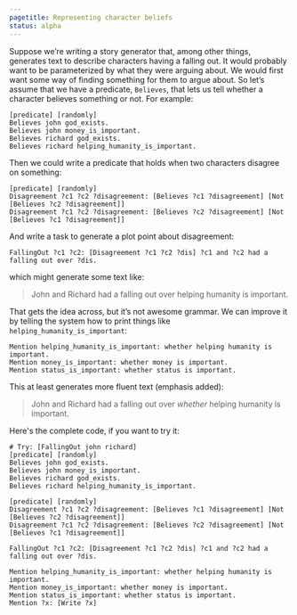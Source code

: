 ```yaml
---
pagetitle: Representing character beliefs
status: alpha
---
```

Suppose we’re writing a story generator that, among other things, generates text to describe characters having a falling out.  It would probably want to be parameterized by what they were arguing about.  We would first want some way of finding something for them to argue about.  So let’s assume that we have a predicate, `Believes`, that lets us tell whether a character believes something or not.  For example:
```step
[predicate] [randomly]
Believes john god_exists.
Believes john money_is_important.
Believes richard god_exists.
Believes richard helping_humanity_is_important.
```
Then we could write a predicate that holds when two characters disagree on something:
```step
[predicate] [randomly]
Disagreement ?c1 ?c2 ?disagreement: [Believes ?c1 ?disagreement] [Not [Believes ?c2 ?disagreement]]
Disagreement ?c1 ?c2 ?disagreement: [Believes ?c2 ?disagreement] [Not [Believes ?c1 ?disagreement]]
```
And write a task to generate a plot point about disagreement:
```step
FallingOut ?c1 ?c2: [Disagreement ?c1 ?c2 ?dis] ?c1 and ?c2 had a falling out over ?dis.
```
which might generate some text like:

> John and Richard had a falling out over helping humanity is important.

That gets the idea across, but it’s not awesome grammar.  We can improve it by telling the system how to print things like `helping_humanity_is_important`:
```step
Mention helping_humanity_is_important: whether helping humanity is important.
Mention money_is_important: whether money is important.
Mention status_is_important: whether status is important.
```
This at least generates more fluent text (emphasis added):

> John and Richard had a falling out over *whether* helping humanity is important.

Here's the complete code, if you want to try it:
```Step
# Try: [FallingOut john richard]
[predicate] [randomly]
Believes john god_exists.
Believes john money_is_important.
Believes richard god_exists.
Believes richard helping_humanity_is_important.

[predicate] [randomly]
Disagreement ?c1 ?c2 ?disagreement: [Believes ?c1 ?disagreement] [Not [Believes ?c2 ?disagreement]]
Disagreement ?c1 ?c2 ?disagreement: [Believes ?c2 ?disagreement] [Not [Believes ?c1 ?disagreement]]

FallingOut ?c1 ?c2: [Disagreement ?c1 ?c2 ?dis] ?c1 and ?c2 had a falling out over ?dis.

Mention helping_humanity_is_important: whether helping humanity is important.
Mention money_is_important: whether money is important.
Mention status_is_important: whether status is important.
Mention ?x: [Write ?x]
```
